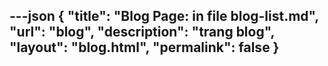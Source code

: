 ---json
{
"title": "Blog Page: in file blog-list.md",
"url": "blog",
"description": "trang blog",
"layout": "blog.html",
"permalink": false
}
---
